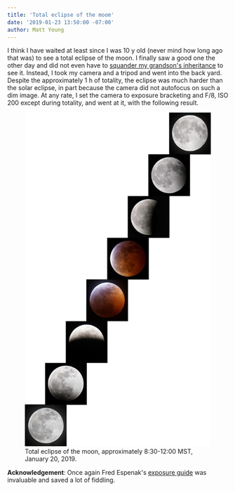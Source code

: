 ```yaml
---
title: 'Total eclipse of the moom'
date: '2019-01-23 13:50:00 -07:00'
author: Matt Young
---
```

I think I have waited at least since I was 10 y old (never mind how long ago that was) to see a total eclipse of the moon. I finally saw a good one the other day and did not even have to <a href="https://pandasthumb.org/archives/2017/08/total-eclipse.html">squander my grandson's inheritance</a> to see it. Instead, I took my camera and a tripod and went into the back yard. Despite the approximately 1 h of totality, the eclipse was much harder than the solar eclipse, in part because the camera did not autofocus on such a dim image. At any rate, I set the camera to exposure bracketing and F/8, ISO 200 except during totality, and went at it, with the following result. 
<figure>
<img src="/uploads/2019/Lunar_Montage_600.jpg" alt="Lunar eclipse"/>
<figcaption>Total eclipse of the moon, approximately 8:30-12:00 MST, January 20, 2019.
</figcaption>
</figure>
<strong>Acknowledgement</strong>: Once again Fred Espenak's <a href="http://www.mreclipse.com/LEphoto/LEphoto.html">exposure guide</a> was invaluable and saved a lot of fiddling.
